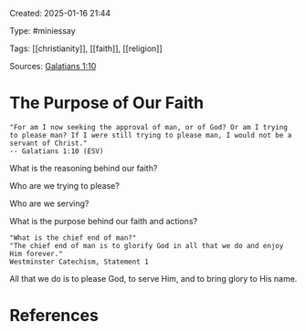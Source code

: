 Created: 2025-01-16 21:44

Type: #miniessay

Tags: [[christianity]], [[faith]], [[religion]]

Sources: [Galatians 1:10](https://www.biblegateway.com/passage/?search=Galatians%201:10&version=ESV)

# The Purpose of Our Faith

    "For am I now seeking the approval of man, or of God? Or am I trying to please man? If I were still trying to please man, I would not be a servant of Christ."
    -- Galatians 1:10 (ESV)

What is the reasoning behind our faith?

Who are we trying to please?

Who are we serving?

What is the purpose behind our faith and actions?

    "What is the chief end of man?"
    "The chief end of man is to glorify God in all that we do and enjoy Him forever."
    Westminster Catechism, Statement 1

All that we do is to please God, to serve Him, and to bring glory to His name.

# References